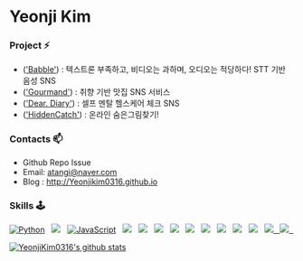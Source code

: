 # Yeonji Kim

### Project ⚡

* (['Babble'](https://github.com/Final-Project-Playdata/Babble-MVC)) : 텍스트론 부족하고, 비디오는 과하며, 오디오는 적당하다! STT 기반 음성 SNS
* (['Gourmand'](https://github.com/YeonjiKim0316/Gourmand_SpringBoot_Project)) : 취향 기반 맛집 SNS 서비스
* (['Dear. Diary'](https://github.com/YeonjiKim0316/Heart-and-Heart)) :  셀프 멘탈 헬스케어 체크 SNS 
* (['HiddenCatch'](https://github.com/YeonjiKim0316/Hidden-Catch-Project)) : 온라인 숨은그림찾기!

### Contacts 📫

* Github Repo Issue
* Email: atangi@naver.com
* Blog : http://Yeonjikim0316.github.io 
  <div align=center>

### Skills 🕹
<p align="left">
<a href="#">
<img alt="Python" src="https://img.shields.io/badge/python%20-%2314354C.svg?style=for-the-badge&logo=python&logoColor=white"/></a> &nbsp;
<a href="#">
<img src="https://img.shields.io/badge/-Java-F6F6F6?style=for-the-badge&logo=java&logoColor=003399" /></a> &nbsp;
<a href="#">
<img alt="JavaScript" src="https://img.shields.io/badge/HTML-239120?style=for-the-badge&logo=html5&logoColor=white"/></a> &nbsp;
<a href="#">
<img src="https://img.shields.io/badge/vue.js%20-%2335495e.svg?style=for-the-badge&logo=vue.js&logoColor=%234FC08D" /></a> &nbsp;
<a href="#">
<img src="https://img.shields.io/badge/CSS-239120?&style=for-the-badge&logo=css3&logoColor=white"/></a> &nbsp;
<a href="#">
<img src="https://img.shields.io/badge/HTML-239120?style=for-the-badge&logo=html5&logoColor=white"/></a> &nbsp;
<a href="#">
<img src="https://img.shields.io/badge/Bootstrap-563D7C?style=for-the-badge&logo=bootstrap&logoColor=white"/></a> &nbsp;
<a href="#">
<img src="https://img.shields.io/badge/-Spring-6DB33F?style=for-the-badge&logo=spring&logoColor=white" /></a> &nbsp;
<a href="#">
<img src="https://img.shields.io/badge/Node.js-43853D?style=for-the-badge&logo=node.js&logoColor=white" /></a> &nbsp;
<a href="#">
<img src="https://img.shields.io/badge/-ElasticSearch-005571?style=for-the-badge&logo=elasticsearch&logoColor=white" /></a> &nbsp;
<a href="#">
<img src="https://img.shields.io/badge/MySQL-4479A1?style=for-the-badge&logo=MySQL&logoColor=white"/></a> &nbsp;
<a href="#">
<img src="https://img.shields.io/badge/-Oracle-F80000?style=for-the-badge&logo=oracle&logoColor=white" /></a> &nbsp;
<a href="#">
<img src="https://img.shields.io/badge/Flask-000000?style=for-the-badge&logo=flask&logoColor=white"> &nbsp;
<a href="#">
<img src="https://img.shields.io/badge/Postman-FF6C37?style=for-the-badge&logo=Postman&logoColor=white"> &nbsp;
<a href="#">
<br>

![YeonjiKim0316's github stats](https://github-readme-stats.vercel.app/api?username=YeonjiKim0316&show_icons=true)
